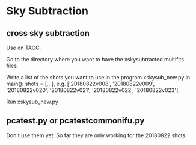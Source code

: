 # Sky Subtraction

## cross sky subtraction

Use on TACC.

Go to the directory where you want to have the xskysubtracted multifits files.

Write a list of the shots you want to use in the program xskysub_new.py in main(): shots = [...], e.g. ['20180822v008', '20180822v009', '20180822v020', '20180822v021', '20180822v022', '20180822v023'].

Run xskysub_new.py

## pcatest.py or pcatestcommonifu.py

Don't use them yet. So far they are only working for the 20180822 shots.
